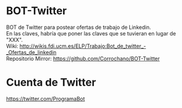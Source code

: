 # BOT-Twitter
BOT de Twitter para postear ofertas de trabajo de Linkedin.
<br>
En las claves, habría que poner las claves que se tuvieran en lugar de "XXX".
<br>
Wiki: http://wikis.fdi.ucm.es/ELP/Trabajo:Bot_de_twitter_-_Ofertas_de_linkedin
<br>
Repositorio Mirror: https://github.com/Corrochano/BOT-Twitter

# Cuenta de Twitter
https://twitter.com/ProgramaBot
